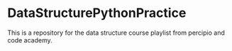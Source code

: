 # DataStructurePythonPractice
This is a repository for the data structure course playlist from percipio and code academy. 
